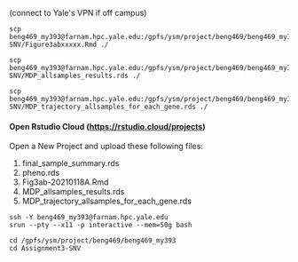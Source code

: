 (connect to Yale's VPN if off campus)
```
scp beng469_my393@farnam.hpc.yale.edu:/gpfs/ysm/project/beng469/beng469_my393/Assignment3-SNV/Figure3abxxxxx.Rmd ./

scp beng469_my393@farnam.hpc.yale.edu:/gpfs/ysm/project/beng469/beng469_my393/Assignment3-SNV/MDP_allsamples_results.rds ./

scp beng469_my393@farnam.hpc.yale.edu:/gpfs/ysm/project/beng469/beng469_my393/Assignment3-SNV/MDP_trajectory_allsamples_for_each_gene.rds ./
```

#### Open Rstudio Cloud (https://rstudio.cloud/projects)

Open a New Project and upload these following files: 
1. final_sample_summary.rds 
2. pheno.rds
3. Fig3ab-20210118A.Rmd  
4. MDP_allsamples_results.rds
5. MDP_trajectory_allsamples_for_each_gene.rds

```
ssh -Y beng469_my393@farnam.hpc.yale.edu
srun --pty --x11 -p interactive --mem=50g bash
```

```
cd /gpfs/ysm/project/beng469/beng469_my393
cd Assignment3-SNV
```

